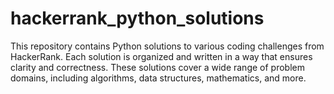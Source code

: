 # hackerrank_python_solutions
This repository contains Python solutions to various coding challenges from HackerRank. Each solution is organized and written in a way that ensures clarity and correctness. These solutions cover a wide range of problem domains, including algorithms, data structures, mathematics, and more.
